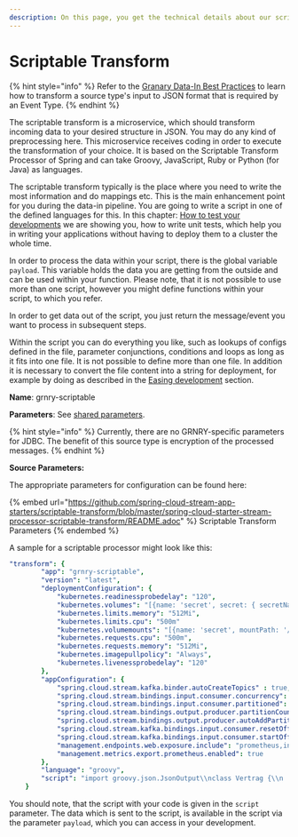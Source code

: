 ```yaml
---
description: On this page, you get the technical details about our scriptable transform.
---
```


# Scriptable Transform

{% hint style="info" %}
Refer to the [Granary Data-In Best Practices](../../../learning-grnry-1/data-in/best-practices-1/) to learn how to transform a source type's input to JSON format that is required by an Event Type.
{% endhint %}

The scriptable transform is a microservice, which should transform incoming data to your desired structure in JSON. You may do any kind of preprocessing here. This microservice receives coding in order to execute the transformation of your choice. It is based on the Scriptable Transform Processor of Spring and can take Groovy, JavaScript, Ruby or Python (for Java) as languages.

The scriptable transform typically is the place where you need to write the most information and do mappings etc. This is the main enhancement point for you during the data-in pipeline. You are going to write a script in one of the defined languages for this. In this chapter: [How to test your developments](../../../learning-grnry-1/data-in/best-practices-1/how-to-unit-test-your-developments.md) we are showing you, how to write unit tests, which help you in writing your applications without having to deploy them to a cluster the whole time. 

In order to process the data within your script, there is the global variable `payload`. This variable holds the data you are getting from the outside and can be used within your function. Please note, that it is not possible to use more than one script, however you might define functions within your script, to which you refer.

In order to get data out of the script, you just return the message/event you want to process in subsequent steps.

Within the script you can do everything you like, such as lookups of configs defined in the file, parameter conjunctions, conditions and loops as long as it fits into one file. It is not possible to define more than one file. In addition it is necessary to convert the file content into a string for deployment, for example by doing as described in the [Easing development](../../../learning-grnry-1/data-in/best-practices-1/easing-development.md) section.

**Name**: grnry-scriptable

**Parameters**: See [shared parameters](grnry-components-and-parameters.md).

{% hint style="info" %}
Currently, there are no GRNRY-specific parameters for JDBC. The benefit of this source type is encryption of the processed messages.
{% endhint %}

**Source Parameters:**

The appropriate parameters for configuration can be found here:

{% embed url="https://github.com/spring-cloud-stream-app-starters/scriptable-transform/blob/master/spring-cloud-starter-stream-processor-scriptable-transform/README.adoc" %}
Scriptable Transform Parameters
{% endembed %}

A sample for a scriptable processor might look like this: 

```yaml
"transform": {
        "app": "grnry-scriptable",
        "version": "latest",
        "deploymentConfiguration": {
            "kubernetes.readinessprobedelay": "120",
            "kubernetes.volumes": "[{name: 'secret', secret: { secretName : 'grnry-base-encryption-token' , defaultMode : '256' }}, {name: 'db-secret', secret: { secretName : 'grnry-pg-citus-secret' , defaultMode : '256' }}]",
            "kubernetes.limits.memory": "512Mi",
            "kubernetes.limits.cpu": "500m"
            "kubernetes.volumemounts": "[{name: 'secret', mountPath: '/usr/src/app/rsa_privatekey.key' , subPath: 'rsa_privatekey.key' , readOnly : 'true' },{name: 'secret', mountPath: '/usr/src/app/rsa_publickey.key' , subPath: 'rsa_publickey.key' , readOnly : 'true' }, {name: 'db-secret', mountPath: '/usr/src/app/db-secret' , readOnly : 'true' }]",
            "kubernetes.requests.cpu": "500m",
            "kubernetes.requests.memory": "512Mi",
            "kubernetes.imagepullpolicy": "Always",
            "kubernetes.livenessprobedelay": "120"
        },
        "appConfiguration": {
            "spring.cloud.stream.kafka.binder.autoCreateTopics" : true,
            "spring.cloud.stream.bindings.input.consumer.concurrency": 3,
            "spring.cloud.stream.bindings.input.consumer.partitioned": true,
            "spring.cloud.stream.bindings.output.producer.partitionCount": 3,
            "spring.cloud.stream.bindings.output.producer.autoAddPartitions": true,
            "spring.cloud.stream.kafka.bindings.input.consumer.resetOffsets": true,
            "spring.cloud.stream.kafka.bindings.input.consumer.startOffset": "earliest",
            "management.endpoints.web.exposure.include": "prometheus,info,health",
            "management.metrics.export.prometheus.enabled": true
        },
        "language": "groovy",
        "script": "import groovy.json.JsonOutput\\nclass Vertrag {\\n    String kd_nr\\n    String v_nr\\n    String text\\n}\\ndef splittedRow = (new String(payload)).split(',')\\ndef c = new Vertrag()\\nc.kd_nr = splittedRow[0]\\nc.v_nr = splittedRow[1]\\nc.text = splittedRow[2]\\nreturn JsonOutput.toJson(c)"
    }
```

You should note, that the script with your code is given in the `script` parameter. The data which is sent to the script, is available in the script via the parameter `payload`, which you can access in your development.
